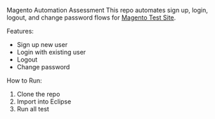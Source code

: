 Magento Automation Assessment
This repo automates sign up, login, logout, and change password flows for [Magento Test Site](https://magento.softwaretestingboard.com/).

Features:
- Sign up new user
- Login with existing user
- Logout
- Change password

How to Run:
1. Clone the repo
2. Import into Eclipse
3. Run all test
